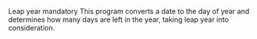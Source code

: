Leap year mandatory This program converts a date to the day of year and determines how many days are left in the year, taking leap year into consideration.
